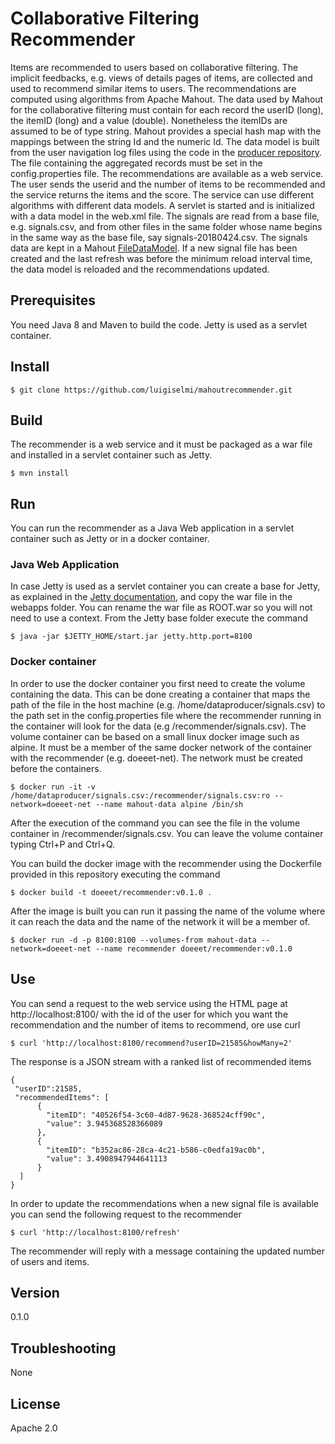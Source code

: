 Collaborative Filtering Recommender
===================================
Items are recommended to users based on collaborative filtering. The implicit feedbacks, e.g. views of details pages of items, 
are collected and used to recommend similar items to users. The recommendations are computed using algorithms from Apache Mahout. 
The data used by Mahout for the collaborative filtering must contain for each record the userID (long), the itemID (long) and a 
value (double). Nonetheless the itemIDs are assumed to be of type string. Mahout provides a special hash map with the mappings 
between the string Id and the numeric Id. The data model is built from the user navigation log files using the code in the 
[producer repository](https://github.com/luigiselmi/mahoutdataproducer). The file containing the aggregated records must be set 
in the config.properties file. The recommendations are available as a web service. The user sends the userid and the number of 
items to be recommended and the service returns the items and the score. The service can use different algorithms with different 
data models. A servlet is started and is initialized with a data model in the web.xml file. The signals are read from a base file, 
e.g. signals.csv, and from other files in the same folder whose name begins in the same way as the base file, say signals-20180424.csv. 
The signals data are kept in a Mahout [FileDataModel](https://mahout.apache.org/docs/0.13.0/api/docs/mahout-mr/org/apache/mahout/cf/taste/impl/model/file/FileDataModel.html).
If a new signal file has been created and the last refresh was before the minimum reload interval time, the data model is reloaded 
and the recommendations updated.

## Prerequisites 
You need Java 8 and Maven to build the code. Jetty is used as a servlet container.

## Install
    
    $ git clone https://github.com/luigiselmi/mahoutrecommender.git

## Build
The recommender is a web service and it must be packaged as a war file and installed in a servlet container such as Jetty.
    
    $ mvn install

## Run
You can run the recommender as a Java Web application in a servlet container such as Jetty or in a docker container.

### Java Web Application
In case Jetty is used as a servlet container you can create a base for Jetty, as explained in the [Jetty documentation](https://www.eclipse.org/jetty/documentation/current/quickstart-running-jetty.html), and copy the war file in the webapps folder. You can rename the war file as ROOT.war so you will not need to use a context. From the Jetty base folder execute the command

    $ java -jar $JETTY_HOME/start.jar jetty.http.port=8100

### Docker container
In order to use the docker container you first need to create the volume containing the data. This can be done creating a container that maps the path of the file in the host machine (e.g. /home/dataproducer/signals.csv) to the path set in the config.properties file where the recommender running in the container will look for the data (e.g /recommender/signals.csv). The volume container can be based on a small linux docker image such as alpine. It must be a member of the same docker network of the container with the recommender (e.g. doeeet-net). The network must be created before the containers. 

    $ docker run -it -v /home/dataproducer/signals.csv:/recommender/signals.csv:ro --network=doeeet-net --name mahout-data alpine /bin/sh 

After the execution of the command you can see the file in the volume container in /recommender/signals.csv. You can leave the volume container typing Ctrl+P and Ctrl+Q. 

You can build the docker image with the recommender using the Dockerfile provided in this repository executing the command

    $ docker build -t doeeet/recommender:v0.1.0 .

After the image is built you can run it passing the name of the volume where it can reach the data and the name of the network it will be a member of.

    $ docker run -d -p 8100:8100 --volumes-from mahout-data --network=doeeet-net --name recommender doeeet/recommender:v0.1.0

## Use
You can send a request to the web service using the HTML page at http://localhost:8100/ with the id of the user for which you want the recommendation and the number of items to recommend, ore use curl

    $ curl 'http://localhost:8100/recommend?userID=21585&howMany=2'
    
The response is a JSON stream with a ranked list of recommended items 

    {
     "userID":21585,
     "recommendedItems": [
	      {
	        "itemID": "40526f54-3c60-4d87-9628-368524cff90c",
	        "value": 3.945368528366089
	      },
	      {
	        "itemID": "b352ac86-28ca-4c21-b586-c0edfa19ac0b",
	        "value": 3.4908947944641113
	      }
      ]
    }
    
In order to update the recommendations when a new signal file is available you can send the following request to the recommender

    $ curl 'http://localhost:8100/refresh'

The recommender will reply with a message containing the updated number of users and items.
 
## Version
0.1.0

## Troubleshooting
None

## License
Apache 2.0
